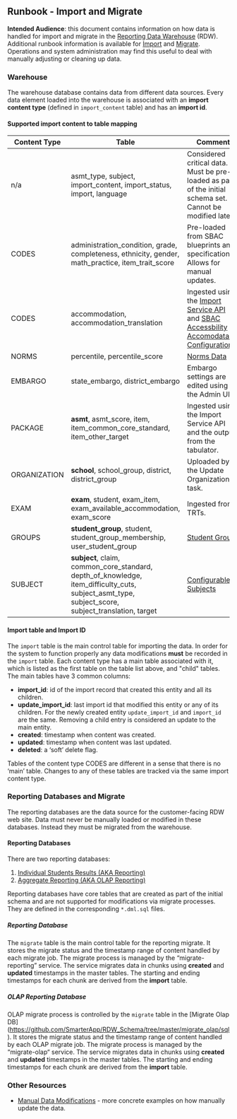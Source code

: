 ## Runbook - Import and Migrate

**Intended Audience**: this document contains information on how data is handled for import and migrate in the [Reporting Data Warehouse](../README.md) (RDW). Additional runbook information is available for [Import](Runbook.md#import-service) and [Migrate](Runbook.md#migrate-reporting). Operations and system administration may find this useful to deal with manually adjusting or cleaning up data. 

### Warehouse
The warehouse database contains data from different data sources. Every data element loaded into the warehouse is associated with an **import content type** (defined in `import_content` table) and has an **import id**. 

#### Supported import content to table mapping
|Content Type   | Table       |  Comment  | 
|-------------- | ----------- |---------- |
| n/a | asmt_type, subject,  import_content, import_status, import, language | Considered critical data. Must be pre-loaded as part of the initial schema set. Cannot be modified later. |
| CODES | administration_condition, grade, completeness, ethnicity, gender,  math_practice, item_trait_score | Pre-loaded from SBAC blueprints and specifications. Allows for manual updates. |
| CODES | accommodation, accommodation_translation | Ingested using the [Import Service API](https://github.com/SmarterApp/RDW_Ingest/blob/master/import-service/API.md) and [SBAC Accessbility Accomodataion Configuration](https://github.com/SmarterApp/AccessibilityAccommodationConfigurations/tree/RDW_DataWarehouse). |
| NORMS | percentile, percentile_score | [Norms Data](Norms.md) |
| EMBARGO | state_embargo, district_embargo | Embargo settings are edited using the Admin UI. |
| PACKAGE | **asmt**, asmt_score, item, item_common_core_standard, item_other_target | Ingested using the Import Service API and the output from the tabulator. |
| ORGANIZATION | **school**, school_group, district, district_group | Uploaded by the Update Organizations task. |
| EXAM | **exam**, student, exam_item, exam_available_accommodation, exam_score | Ingested from TRTs. |
| GROUPS | **student_group**, student, student_group_membership, user_student_group | [Student Groups](StudentGroups.md) |
| SUBJECT| **subject**, claim, common_core_standard, depth_of_knowledge, item_difficulty_cuts, subject_asmt_type, subject_score, subject_translation, target | [Configurable Subjects](Runbook.md#subjects) |

<a name="import-id"></a>
#### Import table and Import ID

The `import` table is the main control table for importing the data. In order for the system to function properly any data modifications **must** be recorded in the `import` table. Each content type has a main table associated with it, which is listed as the first table on the table list above, and "child" tables. The main tables have 3 common columns:

- **import_id**: id of the import record that created this entity and all its children.
- **update_import_id**: last import id that modified this entity or any of its children. For the newly created entity `update_import_id` and `import_id` are the same. Removing a child entry is considered an update to the main entity.
- **created**: timestamp when content was created.
- **updated**: timestamp when content was last updated.
- **deleted**: a ‘soft’ delete flag.

Tables of the content type CODES are different in a sense that there is no ‘main’ table. Changes to any of these tables are tracked via the same import content type.

### Reporting Databases and Migrate
The reporting databases are the data source for the customer-facing RDW web site. Data must never be manually loaded or modified in these databases. Instead they must be migrated from the warehouse. 

#### Reporting Databases
There are two reporting databases: 
1. [Individual Students Results (AKA Reporting)](https://github.com/SmarterApp/RDW_Schema/tree/master/reporting/sql)
2. [Aggregate Reporting (AKA OLAP Reporting)](https://github.com/SmarterApp/RDW_Schema/tree/master/reporting_olap/sql)

Reporting databases have core tables that are created as part of the initial schema and are not supported for modifications via migrate processes. 
They are defined in the corresponding `*.dml.sql` files. 

##### Reporting Database
The `migrate` table is the main control table for the reporting migrate. It stores the migrate status and the timestamp range of content handled by each migrate job. The migrate process is managed by the “migrate-reporting” service. The service migrates data in chunks using **created** and **updated** timestamps in the master tables. The starting and ending timestamps for each chunk are derived from the **import** table.

##### OLAP Reporting Database
OLAP migrate process is controlled by the `migrate` table in the [Migrate Olap DB] (https://github.com/SmarterApp/RDW_Schema/tree/master/migrate_olap/sql). It stores the migrate status and the timestamp range of content handled by each OLAP migrate job. The migrate process is managed by the “migrate-olap“ service. The service migrates data in chunks using **created** and **updated** timestamps in the master tables. The starting and ending timestamps for each chunk are derived from the **import** table.

### Other Resources
* [Manual Data Modifications](Runbook.ManualDataModifications.md) - more concrete examples on how manually update the data.
